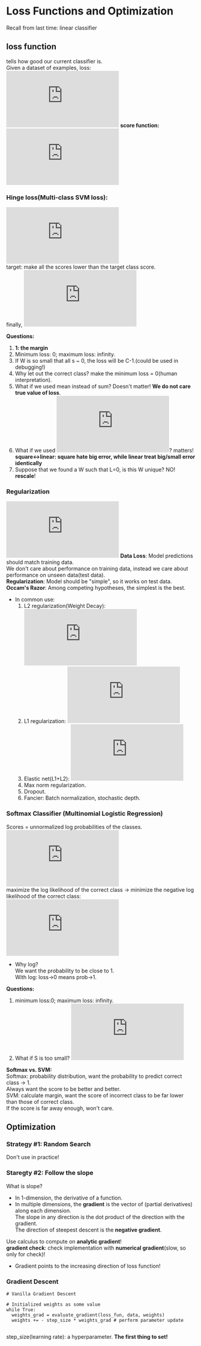
# Loss Functions and Optimization

Recall from last time: linear classifier
## loss function 
tells how good our current classifier is.  
Given a dataset of examples, loss:  
![](https://latex.codecogs.com/gif.latex?L%20%3D%20%5Cfrac%7B1%7D%7BN%7D%5Csum_i%7BL_i%20%28f%28x_i%2C%20W%29%2C%20y_i%29%7D)
**score function:** ![](https://latex.codecogs.com/gif.latex?s%20%3D%20f%28x_i%2C%20W%29)   
  
### Hinge loss(Multi-class SVM loss):  
![](https://latex.codecogs.com/gif.latex?L_i%20%3D%20%5Csum_%7Bj%5Cneq%20%7By_i%7D%7D%7Bmax%280%2C%20s_j%20-%20s_%7By_i%7D%20&plus;%201%29%7D)   
  target: make all the scores lower than the target class score.  
  finally, ![](https://latex.codecogs.com/gif.latex?L%3D%20%5Cfrac%7B1%7D%7BN%7D%5Csum_%7Bi%3D1%7D%5E%7BN%7DL_i)  
    
  **Questions:**  
  1. **1: the margin**  
  2. Minimum loss: 0; maximum loss: infinity.  
  3. If W is so small that all s ~ 0, the loss will be C-1.(could be used in debugging!)  
  4. Why let out the correct class? make the minimum loss = 0(human interpretation).  
  5. What if we used mean instead of sum? Doesn't matter! **We do not care true value of loss**.   
  6. What if we used ![](https://latex.codecogs.com/gif.latex?L_i%20%3D%20%5Csum_%7Bj%5Cneq%7By_i%7D%7Dmax%280%2C%20s_j%20-%20s_%7By_i%7D%20&plus;%201%29%5E2)?  matters!  
  **square<->linear: square hate big error, while linear treat big/small error identically** 
  7. Suppose that we found a W such that L=0, is this W unique? NO! **rescale**!
  
### Regularization  
![](https://latex.codecogs.com/gif.latex?L%28W%29%20%3D%20%5Cfrac%7B1%7D%7BN%7D%5Csum_%7Bi%3D1%7D%5ENL_i%28f%28x_i%2C%20W%29%2Cy_i%29%20&plus;%20%5Clambda%20R%28W%29) 
**Data Loss**: Model predictions should match training data.  
We don't care about performance on training data, instead we care about performance on unseen data(test data).  
**Regularization**: Model should be "simple", so it works on test data.  
**Occam's Razor**: Among competing hypotheses, the simplest is the best.
* In common use:  
  1. L2 regularization(Weight Decay): ![](https://latex.codecogs.com/gif.latex?R%28W%29%20%3D%20%5Csum_k%5Csum_l%20W_%7Bk%2Cl%7D%5E2)  
  2. L1 regularization: ![](https://latex.codecogs.com/gif.latex?R%28W%29%20%3D%20%5Csum_k%5Csum_l%7CW_%7Bk%2Cl%7D%7C)  
  3. Elastic net(L1+L2): ![](https://latex.codecogs.com/gif.latex?R%28W%29%20%3D%20%5Csum_k%5Csum_l%5Cbeta%20W_%7Bk%2Cl%7D%5E2&plus;%7CW_%7Bk%2Cl%7D%7C)  
  4. Max norm regularization.  
  5. Dropout.  
  6. Fancier: Batch normalization, stochastic depth.  
  
### Softmax Classifier (Multinomial Logistic Regression)
Scores = unnormalized log probabilities of the classes.  
![](https://latex.codecogs.com/gif.latex?P%28Y%3Dk%7CX%3Dx_i%29%20%3D%20%5Cfrac%7Be%5E%7Bs_k%7D%7D%7B%5Csum_je%5E%7Bs_j%7D%7D)  
maximize the log likelihood of the correct class -> minimize the negative log likelihood of the correct class:  
![](https://latex.codecogs.com/gif.latex?L_i%20%3D%20-logP%28Y%3Dy_i%7CX%3Dx_i%29)  
* Why log?  
  We want the probability to be close to 1.  
  With log: loss->0 means prob->1.  
  
**Questions:**   
  1. minimum loss:0; maximum loss: infinity.  
  2. What if S is too small? ![](https://latex.codecogs.com/gif.latex?logC)  
 
**Softmax vs. SVM:**  
Softmax: probability distribution, want the probability to predict correct class -> 1.  
         Always want the score to be better and better.  
SVM: calculate margin, want the score of incorrect class to be far lower than those of correct class.  
     If the score is far away enough, won't care.  
     
## Optimization

### Strategy #1: Random Search
Don't use in practice!  

### Staregty #2: Follow the slope
What is slope?
* In 1-dimension, the derivative of a function.  
* In multiple dimensions, the **gradient** is the vector of (partial derivatives) along each dimension.  
The slope in any direction is the dot product of the direction with the gradient.  
The direction of steepest descent is the **negative gradient**.  
    
Use calculus to compute on **analytic gradient**!  
**gradient check**: check implementation with **numerical gradient**(slow, so only for check)!
  
* Gradient points to the increasing direction of loss function!

### Gradient Descent
```
# Vanilla Gradient Descent

# Initialized weights as some value
while True:
  weights_grad = evaluate_gradient(loss_fun, data, weights)
  weights += - step_size * weights_grad # perform parameter update
  
```
step_size(learning rate): a hyperparameter. **The first thing to set!**


